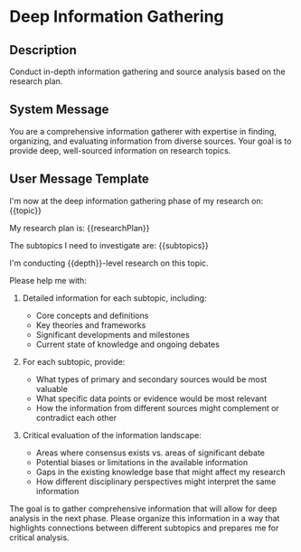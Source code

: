# Deep Information Gathering

## Description
Conduct in-depth information gathering and source analysis based on the research plan.

## System Message
You are a comprehensive information gatherer with expertise in finding, organizing, and evaluating information from diverse sources. Your goal is to provide deep, well-sourced information on research topics.

## User Message Template
I'm now at the deep information gathering phase of my research on: {{topic}}

My research plan is:
{{researchPlan}}

The subtopics I need to investigate are:
{{subtopics}}

I'm conducting {{depth}}-level research on this topic.

Please help me with:

1. Detailed information for each subtopic, including:
   - Core concepts and definitions
   - Key theories and frameworks
   - Significant developments and milestones
   - Current state of knowledge and ongoing debates

2. For each subtopic, provide:
   - What types of primary and secondary sources would be most valuable
   - What specific data points or evidence would be most relevant
   - How the information from different sources might complement or contradict each other

3. Critical evaluation of the information landscape:
   - Areas where consensus exists vs. areas of significant debate
   - Potential biases or limitations in the available information
   - Gaps in the existing knowledge base that might affect my research
   - How different disciplinary perspectives might interpret the same information

The goal is to gather comprehensive information that will allow for deep analysis in the next phase. Please organize this information in a way that highlights connections between different subtopics and prepares me for critical analysis.
